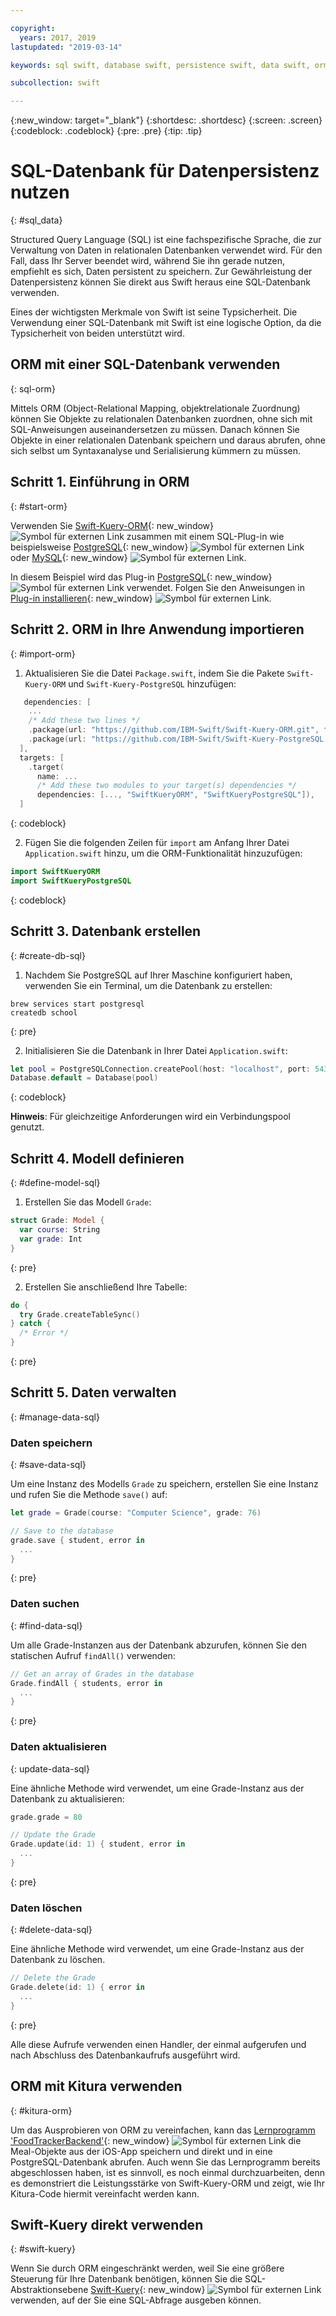 ```yaml
---

copyright:
  years: 2017, 2019
lastupdated: "2019-03-14"

keywords: sql swift, database swift, persistence swift, data swift, orm swift, kuery swift, kitura swift

subcollection: swift

---
```


{:new_window: target="_blank"}
{:shortdesc: .shortdesc}
{:screen: .screen}
{:codeblock: .codeblock}
{:pre: .pre}
{:tip: .tip}

# SQL-Datenbank für Datenpersistenz nutzen
{: #sql_data}

Structured Query Language (SQL) ist eine fachspezifische Sprache, die zur
Verwaltung von Daten in relationalen Datenbanken verwendet wird. Für den Fall,
dass Ihr Server beendet wird, während Sie ihn gerade nutzen, empfiehlt es sich,
Daten persistent zu speichern. Zur Gewährleistung der Datenpersistenz können
Sie direkt aus Swift heraus eine SQL-Datenbank verwenden. 

Eines der wichtigsten
Merkmale von Swift ist seine Typsicherheit. Die Verwendung einer SQL-Datenbank
mit Swift ist eine logische Option, da die Typsicherheit von beiden unterstützt
wird.

## ORM mit einer SQL-Datenbank verwenden
{: sql-orm}

Mittels ORM (Object-Relational Mapping, objektrelationale Zuordnung)
können Sie Objekte zu relationalen Datenbanken zuordnen, ohne sich mit
SQL-Anweisungen auseinandersetzen zu müssen. Danach können Sie Objekte in einer
relationalen Datenbank speichern und daraus abrufen, ohne sich selbst um
Syntaxanalyse und Serialisierung kümmern zu müssen.

## Schritt 1. Einführung in ORM
{: #start-orm}

Verwenden Sie [Swift-Kuery-ORM](http://github.com/IBM-Swift/Swift-Kuery-ORM){: new_window} ![Symbol für externen Link](../../icons/launch-glyph.svg "Symbol für externen Link") zusammen mit einem SQL-Plug-in wie beispielsweise [PostgreSQL](http://github.com/IBM-Swift/Swift-Kuery-PostgreSQL){: new_window} ![Symbol für externen Link](../../icons/launch-glyph.svg "Symbol für externen Link") oder [MySQL](http://github.com/IBM-Swift/SwiftKueryMySQL){: new_window} ![Symbol für externen Link](../../icons/launch-glyph.svg "Symbol für externen Link").

In diesem Beispiel wird das Plug-in [PostgreSQL](http://github.com/IBM-Swift/Swift-Kuery-PostgreSQL){: new_window} ![Symbol für externen Link](../../icons/launch-glyph.svg "Symbol für externen Link") verwendet. Folgen Sie den Anweisungen in [Plug-in installieren](https://github.com/IBM-Swift/Swift-Kuery-PostgreSQL#postgresql-client-installation){: new_window} ![Symbol für externen Link](../../icons/launch-glyph.svg "Symbol für externen Link").

## Schritt 2. ORM in Ihre Anwendung importieren
{: #import-orm}

1. Aktualisieren Sie die Datei `Package.swift`,
indem Sie die Pakete `Swift-Kuery-ORM` und `Swift-Kuery-PostgreSQL` hinzufügen:
  ```swift
     dependencies: [
      ...
      /* Add these two lines */
      .package(url: "https://github.com/IBM-Swift/Swift-Kuery-ORM.git", from: "0.0.1"),
      .package(url: "https://github.com/IBM-Swift/Swift-Kuery-PostgreSQL.git", from: "1.0.0"),
    ],
    targets: [
      .target(
        name: ...
        /* Add these two modules to your target(s) dependencies */
        dependencies: [..., "SwiftKueryORM", "SwiftKueryPostgreSQL"]),
    ]
  ```
  {: codeblock}

2. Fügen Sie die folgenden Zeilen für `import` am
Anfang Ihrer Datei `Application.swift` hinzu, um die ORM-Funktionalität hinzuzufügen:
  ```swift
  import SwiftKueryORM
  import SwiftKueryPostgreSQL
  ```
  {: codeblock}

## Schritt 3. Datenbank erstellen
{: #create-db-sql}

1. Nachdem Sie PostgreSQL auf Ihrer Maschine konfiguriert haben,
verwenden Sie ein Terminal, um die Datenbank zu erstellen:
  ```
  brew services start postgresql
  createdb school
  ```
  {: pre}

2. Initialisieren Sie die Datenbank in
Ihrer Datei `Application.swift`:
  ```swift
  let pool = PostgreSQLConnection.createPool(host: "localhost", port: 5432, options: [.databaseName("school")], poolOptions: ConnectionPoolOptions(initialCapacity: 10, maxCapacity: 50, timeout: 10000))
  Database.default = Database(pool)
  ```
  {: codeblock}

  **Hinweis**: Für gleichzeitige Anforderungen wird
ein Verbindungspool genutzt.

## Schritt 4. Modell definieren
{: #define-model-sql}

1. Erstellen Sie das Modell `Grade`:
  ```swift
  struct Grade: Model {
    var course: String
    var grade: Int
  }
  ```
  {: pre}

2. Erstellen Sie anschließend Ihre Tabelle:
  ```swift
  do {
    try Grade.createTableSync()
  } catch {
    /* Error */
  }
  ```
  {: pre}

## Schritt 5. Daten verwalten
{: #manage-data-sql}

### Daten speichern
{: #save-data-sql}

Um eine Instanz des Modells `Grade` zu speichern,
erstellen Sie eine Instanz und rufen Sie die Methode `save()`
auf:
```swift
let grade = Grade(course: "Computer Science", grade: 76)

// Save to the database
grade.save { student, error in
  ...
}
```
{: pre}

### Daten suchen
{: #find-data-sql}

Um alle Grade-Instanzen aus der Datenbank abzurufen, können Sie den
statischen Aufruf `findAll()` verwenden:
```swift
// Get an array of Grades in the database
Grade.findAll { students, error in
  ...
}
```
{: pre}

### Daten aktualisieren
{: update-data-sql}

Eine ähnliche Methode wird verwendet, um eine Grade-Instanz aus der
Datenbank zu aktualisieren:
```swift
grade.grade = 80

// Update the Grade
Grade.update(id: 1) { student, error in
  ...
}
```
{: pre}

### Daten löschen
{: #delete-data-sql}

Eine ähnliche Methode wird verwendet, um eine Grade-Instanz aus der
Datenbank zu löschen.
```swift
// Delete the Grade
Grade.delete(id: 1) { error in
  ...
}
```
{: pre}

Alle diese Aufrufe verwenden einen Handler, der einmal aufgerufen und
nach Abschluss des Datenbankaufrufs ausgeführt wird.

## ORM mit Kitura verwenden
{: #kitura-orm}

Um das Ausprobieren von ORM zu vereinfachen, kann das [Lernprogramm 'FoodTrackerBackend'](https://github.com/IBM/FoodTrackerBackend){: new_window} ![Symbol für externen Link](../../icons/launch-glyph.svg "Symbol für externen Link") die Meal-Objekte aus der iOS-App speichern und direkt und in eine PostgreSQL-Datenbank abrufen. Auch wenn Sie das Lernprogramm bereits abgeschlossen haben,
ist es sinnvoll, es noch einmal durchzuarbeiten, denn es demonstriert die
Leistungsstärke von Swift-Kuery-ORM und zeigt, wie Ihr Kitura-Code hiermit
vereinfacht werden kann.

## Swift-Kuery direkt verwenden
{: #swift-kuery}

Wenn Sie durch ORM eingeschränkt werden, weil Sie eine größere Steuerung für Ihre Datenbank benötigen, können Sie die SQL-Abstraktionsebene [Swift-Kuery](http://github.com/IBM-Swift/Swift-Kuery){: new_window} ![Symbol für externen Link](../../icons/launch-glyph.svg "Symbol für externen Link") verwenden, auf der Sie eine SQL-Abfrage ausgeben können.

